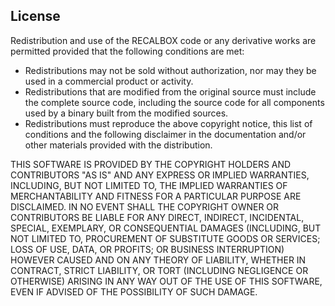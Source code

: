 License
-------

Redistribution and use of the RECALBOX code or any derivative works are permitted provided that the following conditions are met:

* Redistributions may not be sold without authorization, nor may they be used in a commercial product or activity.
* Redistributions that are modified from the original source must include the complete source code, including the source code for all components used by a binary built from the modified sources.
* Redistributions must reproduce the above copyright notice, this list of conditions and the following disclaimer in the documentation and/or other materials provided with the distribution.

THIS SOFTWARE IS PROVIDED BY THE COPYRIGHT HOLDERS AND CONTRIBUTORS "AS IS" AND ANY EXPRESS OR IMPLIED WARRANTIES, INCLUDING, BUT NOT LIMITED TO, THE IMPLIED WARRANTIES OF MERCHANTABILITY AND FITNESS FOR A PARTICULAR PURPOSE ARE DISCLAIMED. IN NO EVENT SHALL THE COPYRIGHT OWNER OR CONTRIBUTORS BE LIABLE FOR ANY DIRECT, INDIRECT, INCIDENTAL, SPECIAL, EXEMPLARY, OR CONSEQUENTIAL DAMAGES (INCLUDING, BUT NOT LIMITED TO, PROCUREMENT OF SUBSTITUTE GOODS OR SERVICES; LOSS OF USE, DATA, OR PROFITS; OR BUSINESS INTERRUPTION) HOWEVER CAUSED AND ON ANY THEORY OF LIABILITY, WHETHER IN CONTRACT, STRICT LIABILITY, OR TORT (INCLUDING NEGLIGENCE OR OTHERWISE) ARISING IN ANY WAY OUT OF THE USE OF THIS SOFTWARE, EVEN IF ADVISED OF THE POSSIBILITY OF SUCH DAMAGE.
